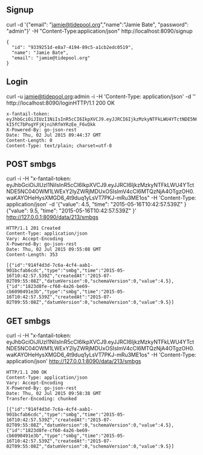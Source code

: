 ## Signup

curl -d '{"email": "jamie@tidepool.org","name":"Jamie Bate", "password": "admin"}' -H "Content-Type:application/json" http://localhost:8090/signup

```
{
  "id": "9339251d-e8a7-4194-89c5-a1cb2edc0519",
  "name": "Jamie Bate",
  "email": "jamie@tidepool.org"
}
```

## Login

curl -u jamie@tidepool.org:admin -i -H 'Content-Type: application/json' -d '' http://localhost:8090/loginHTTP/1.1 200 OK

```
x-fantail-token: eyJhbGciOiJIUzI1NiIsInR5cCI6IkpXVCJ9.eyJJRCI6IjkzMzkyNTFkLWU4YTctNDE5NC04OWM1LWExY2IyZWRjMDUxOSIsImV4cCI6MTQzNjA4OTQ3N30.iVkSBQUic-kI5fC7bPogYFjKjnihRfmYRzEe_F6vDkk
X-Powered-By: go-json-rest
Date: Thu, 02 Jul 2015 09:44:37 GMT
Content-Length: 0
Content-Type: text/plain; charset=utf-8
```

## POST smbgs

curl -i -H "x-fantail-token: eyJhbGciOiJIUzI1NiIsInR5cCI6IkpXVCJ9.eyJJRCI6IjkzMzkyNTFkLWU4YTctNDE5NC04OWM1LWExY2IyZWRjMDUxOSIsImV4cCI6MTQzNjA4OTgzOH0.waKAYOHeHysXMGD6_4t9duq1yLsVT7PKJ-mRu3ME1os" -H 'Content-Type: application/json' -d '{"value": 4.5, "time": "2015-05-16T10:42:57.539Z" } {"value": 9.5, "time": "2015-05-16T10:42:57.539Z" }' http://127.0.0.1:8090/data/213/smbgs

```
HTTP/1.1 201 Created
Content-Type: application/json
Vary: Accept-Encoding
X-Powered-By: go-json-rest
Date: Thu, 02 Jul 2015 09:55:08 GMT
Content-Length: 353

[{"id":"914f4d3d-7c6a-4cf4-aab1-901bcfab6cdc","type":"smbg","time":"2015-05-16T10:42:57.539Z","createdAt":"2015-07-02T09:55:08Z","datumVersion":0,"schemaVersion":0,"value":4.5},{"id":"1823d8fe-cf60-4a26-be69-cb6090491e3b","type":"smbg","time":"2015-05-16T10:42:57.539Z","createdAt":"2015-07-02T09:55:08Z","datumVersion":0,"schemaVersion":0,"value":9.5}]
```


## GET smbgs

curl -i -H "x-fantail-token: eyJhbGciOiJIUzI1NiIsInR5cCI6IkpXVCJ9.eyJJRCI6IjkzMzkyNTFkLWU4YTctNDE5NC04OWM1LWExY2IyZWRjMDUxOSIsImV4cCI6MTQzNjA4OTgzOH0.waKAYOHeHysXMGD6_4t9duq1yLsVT7PKJ-mRu3ME1os" -H 'Content-Type: application/json'  http://127.0.0.1:8090/data/213/smbgs

```
HTTP/1.1 200 OK
Content-Type: application/json
Vary: Accept-Encoding
X-Powered-By: go-json-rest
Date: Thu, 02 Jul 2015 09:58:38 GMT
Transfer-Encoding: chunked

[{"id":"914f4d3d-7c6a-4cf4-aab1-901bcfab6cdc","type":"smbg","time":"2015-05-16T10:42:57.539Z","createdAt":"2015-07-02T09:55:08Z","datumVersion":0,"schemaVersion":0,"value":4.5},{"id":"1823d8fe-cf60-4a26-be69-cb6090491e3b","type":"smbg","time":"2015-05-16T10:42:57.539Z","createdAt":"2015-07-02T09:55:08Z","datumVersion":0,"schemaVersion":0,"value":9.5}]
```